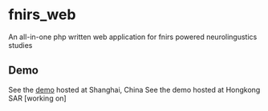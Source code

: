 # fnirs_web
An all-in-one php written web application for fnirs powered neurolingustics studies

## Demo
See the [demo](https://www.sunrays.top/business/fnirs2023) hosted at Shanghai, China
See the demo hosted at Hongkong SAR [working on] 
